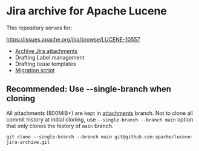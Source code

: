 # Jira archive for Apache Lucene

This repository serves for:

https://issues.apache.org/jira/browse/LUCENE-10557

- [Archive Jira attachments](https://github.com/apache/lucene-jira-archive/tree/attachments)
- Drafting Label management
- Drafting Issue templates
- [Migration script](./migration/)

## Recommended: Use --single-branch when cloning

All attachments (800MiB+) are kept in [attachments](https://github.com/apache/lucene-jira-archive/tree/attachments) branch. Not to clone all commit history at initial cloning, use `--single-branch --branch main` option that only clones the history of `main` branch.

```
git clone --single-branch --branch main git@github.com:apache/lucene-jira-archive.git
```
